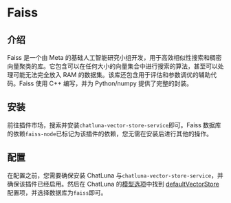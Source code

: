 # Faiss

## 介绍

Faiss 是一个由 Meta 的基础人工智能研究小组开发，用于高效相似性搜索和稠密向量聚类的库。它包含可以在任何大小的向量集合中进行搜索的算法，甚至可以处理可能无法完全放入 RAM 的数据集。该库还包含用于评估和参数调优的辅助代码。Faiss 使用 C++ 编写，并为 Python/numpy 提供了完整的封装。

## 安装

前往插件市场，搜索并安装`chatluna-vector-store-service`即可。Faiss 数据库的依赖`faiss-node`已标记为该插件的依赖，您无需在安装后进行其他的操作。

## 配置

在配置之前，您需要确保安装 ChatLuna 与`chatluna-vector-store-service`，并确保该插件已经启用。然后在 ChatLuna 的[模型选项](../useful-configurations.md#模型选项)中找到 [defaultVectorStore](../useful-configurations.md#defaultvectorstore) 配置项，并选择数据库为`faiss`即可。